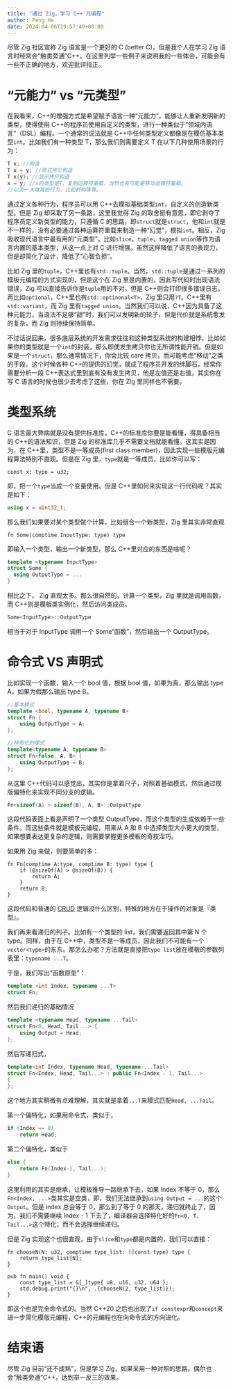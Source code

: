 ```yaml
---
title: "通过 Zig，学习 C++ 元编程"
author: Peng He
date: 2024-04-06T19:57:49+08:00
---
```


尽管 Zig 社区宣称 Zig 语言是一个更好的 C (better C)，但是我个人在学习 Zig 语言时经常会“触类旁通”C++。在这里列举一些例子来说明我的一些体会，可能会有一些不正确的地方，欢迎批评指正。

# “元能力” vs “元类型”

在我看来，C++的增强方式是希望赋予语言一种“元能力”，能够让人重新发明新的类型，使得使用 C++的程序员使用自定义的类型，进行一种类似于“领域内语言”（DSL）编程。一个通常的说法就是 C++中任何类型定义都像是在模仿基本类型`int`。比如我们有一种类型 T，那么我们则需要定义 T 在以下几种使用场景的行为：

```C++
T x; //构造
T x = y; //隐式拷贝构造
T x{y}; //显示拷贝构造
x = y; //x的类型是T，复制运算符重载，当然也有可能是移动运算符重载。
//以及一大堆其他行为，比如析构等等。
```

通过定义各种行为，程序员可以用 C++去模拟基础类型`int`，自定义的创造新类型。但是 Zig 却采取了另一条路，这里我觉得 Zig 的取舍挺有意思，即它剥夺了程序员定义新类型的能力，只遵循 C 的思路，即`struct`就是`struct`，他和`int`就是不一样的，没有必要通过各种运算符重载来制造一种“幻觉”，模拟`int`。相反，Zig 吸收现代语言中最有用的“元类型”，比如`slice`，`tuple`，`tagged union`等作为语言内置的基本类型，从这一点上对 C 进行增强。虽然这样降低了语言的表现力，但是却简化了设计，降低了“心智负担”。

比如 Zig 里的`tuple`，C++里也有`std::tuple`。当然，`std::tuple`是通过一系列的模板元编程的方式实现的，但是这个在 Zig 里是内置的，因此写代码时出现语法错误，Zig 可以直接告诉你是`tuple`用的不对，但是 C++则会打印很多错误日志。再比如`optional`，C++里也有`std::optinonal<T>`，Zig 里只用`?T`。C++里有`std::variant`，而 Zig 里有`tagged union`。当然我们可以说，C++因为具备了这种元能力，当语法不足够“甜”时，我们可以发明新的轮子，但是代价就是系统愈发的复杂。而 Zig 则持续保持简单。

不过话说回来，很多底层系统的开发需求往往和这种类型系统的构建相悖，比如如果你的类型就是一个`int`的封装，那么即使发生拷贝你也无所谓性能开销。但是如果是一个`struct`，那么通常情况下，你会比较 care 拷贝，而可能考虑“移动”之类的手段。这个时候各种 C++的提供的幻觉，就成了程序员开发的绊脚石，经常你需要分析一段 C++表达式里到底有没有发生拷贝，他是左值还是右值，其实你在写 C 语言的时候也很少去考虑了这些，你在 Zig 里同样也不需要。

# 类型系统

C 语言最大弊病就是没有提供标准库，C++的标准库你要是能看懂，得具备相当的 C++的语法知识，但是 Zig 的标准库几乎不需要文档就能看懂。这其实是因为，在 C++里，类型不是一等成员(first class member)，因此实现一些模版元编程算法特别不直观。但是在 Zig 里，`type`就是一等成员，比如你可以写：

```zig
const x: type = u32;
```

即，把一个`type`当成一个变量使用。但是 C++里如何来实现这一行代码呢？其实是如下：

```C++
using x = uint32_t;
```

那么我们如果要对某个类型做个计算，比如组合一个新类型，Zig 里其实非常直观

```Zig
fn Some(comptime InputType: type) type
```

即输入一个类型，输出一个新类型，那么 C++里对应的东西是啥呢？

```C++
template <typename InputType>
struct Some {
  using OutputType = ...
}
```

相比之下， Zig 直观太多。那么很自然的，计算一个类型，Zig 里就是调用函数，而 C++则是模板类实例化，然后访问类成员。

```C++
Some<InputType>::OutputType
```

相当于对于 InputType 调用一个 Some“函数”，然后输出一个 OutputType。

# 命令式 VS 声明式

比如实现一个函数，输入一个 bool 值，根据 bool 值，如果为真，那么输出 type A，如果为假那么输出 type B。

```C++
//基本模式
template <bool, typename A, typename B>
struct Fn {
	using OutputType = A;
};

//特例化的模式
template<typename A, typename B>
struct Fn<false, A, B> {
	using OutputType = B;
};
```

从这里 C++代码可以感觉出，其实你是拿着尺子，对照着基础模式，然后通过模版偏特化来实现不同分支的逻辑。

```C++
Fn<sizeof(A) > sizeof(B), A, B>::OutputType
```

这段代码表面上看是声明了一个类型 OutputType，而这个类型的生成依赖于一些条件。而这些条件就是模板元编程，用来从 A 和 B 中选择类型大小更大的类型，如果想要表达更复杂的逻辑，则需要掌握更多模板的奇技淫巧。

如果用 Zig 来做，则要简单的多：

```Zig
fn Fn(comptime A:type, comptime B: type) type {
	if (@sizeOf(A) > @sizeOf(B)) {
		return A;
	}
	return B;
}
```

这段代码和普通的 [CRUD](https://en.wikipedia.org/wiki/Create,_read,_update_and_delete) 逻辑没什么区别，特殊的地方在于操作的对象是『类型』。

我们再来看递归的列子。比如有一个类型的 list，我们需要返回其中第 N 个 type。同样，由于在 C++中，类型不是一等成员，因此我们不可能有一个`vector<type>`的东东。那怎么办呢？方法就是直接把`type list`放在模板的参数列表里：`typename ...T`。

于是，我们写出“函数原型”：

```C++
template <int Index, typename ...T>
struct Fn;
```

然后我们递归的基础情况

```C++
template <typename Head, typename ...Tail>
struct Fn<0, Head, Tail...> {
	using Output = Head;
};
```

然后写递归式，

```C++
template<int Index, typename Head, typename ...Tail>
struct Fn<Index, Head, Tail...> : public Fn<Index - 1, Tail...>
{
};
```

这个地方其实稍微有点难理解，其实就是拿着`...T`来模式匹配`Head, ...Tail`。

第一个偏特化，如果用命令式，类似于，

```C++
if (Index == 0)
    return Head;
```

第二个偏特化，类似于

```C++
else {
	return Fn(Index-1, Tail...);
}
```

这里利用的其实是继承，让模板推导一路继承下去，如果 Index 不等于 0，那么`Fn<Index, ...>`类其实是空类，即，我们无法继承到`using Output = ...`的这个`Output`。但是 index 总会等于 0，那么到了等于 0 的那天，递归就终止了，因为，我们不需要继续 Index - 1 下去了，编译器会选择特化好的`Fn<0, T，Tail...>`这个特化，而不会选择继续递归。

但是 Zig 实现这个也很直观，由于`slice`和`type`都是内置的，我们可以直接：

```Zig
fn chooseN(N: u32, comptime type_list: []const type) type {
    return type_list[N];
}

pub fn main() void {
    const type_list = &[_]type{ u8, u16, u32, u64 };
    std.debug.print("{}\n", .{chooseN(2, type_list)});
}
```

即这个也是完全命令式的。当然 C++20 之后也出现了`if constexpr`和`concept`来进一步简化模版元编程，C++的元编程也在向命令式的方向进化。

# 结束语

尽管 Zig 目前“还不成熟”，但是学习 Zig，如果采用一种对照的思路，偶尔也会“触类旁通”C++，达到举一反三的效果。
